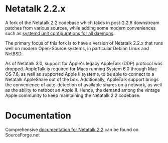 # Netatalk 2.2.x
A fork of the Netatalk 2.2 codebase which takes in post-2.2.6 downstream patches from various sources, while adding some modern conveniences such as [systemd unit configurations for all daemons](https://github.com/rdmark/Netatalk/tree/branch-netatalk-2-2-x/distrib/initscripts).

The primary focus of this fork is to have a version of Netatalk 2.2.x that runs well on modern Open-Source systems, in particular Debian Linux and NetBSD.

As of Netatalk 3.0, support for Apple's legacy AppleTalk (DDP) protocol was dropped. AppleTalk is required for Macs running System 6.0 through Mac OS 7.6, as well as supported Apple II systems, to be able to connect to a Netatalk AppleShare out of the box. Additionally, AppleTalk support brings the convenience of auto-detection of available shares on a network, as well as the ability to netboot an Apple II. Hence, the demand among the vintage Apple community to keep maintaining the Netatalk 2.2 codebase.

# Documentation
Comprehensive [documentation for Netatalk 2.2](http://netatalk.sourceforge.net/2.2/htmldocs/) can be found on SourceForge.net
